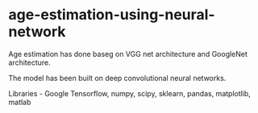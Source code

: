 # age-estimation-using-neural-network

Age estimation has done baseg on VGG net architecture and GoogleNet architecture.

The model has been built on deep convolutional neural networks.

Libraries - Google Tensorflow, numpy, scipy, sklearn, pandas, matplotlib, matlab


